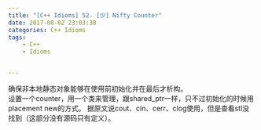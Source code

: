 ```yaml
---
title: "[C++ Idioms] 52. [少] Nifty Counter"
date: 2017-08-02 23:03:38
categories: C++ Idioms
tags:
    - C++
    - Idioms


---
```

确保非本地静态对象能够在使用前初始化并在最后才析构。<!--more-->  
设置一个counter，用一个类来管理，跟shared_ptr一样，只不过初始化的时候用placement new的方式。
据原文说cout、cin、cerr、clog使用，但是查看stl没找到（这部分没有源码只有定义）。
